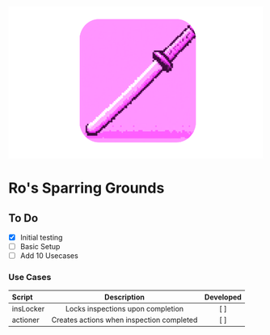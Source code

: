 <p align="center">
<img src="roBin/bokken.png" height="300">
</p>

# Ro's Sparring Grounds

## To Do
- [x] Initial testing
- [ ] Basic Setup
- [ ] Add 10 Usecases

### Use Cases
| Script      | Description | Developed     |
| :---        |    :----:   |    :----:     |
| insLocker   | Locks inspections upon completion       |       [ ]     |
| actioner   | Creates actions when inspection completed        | [ ]      |
